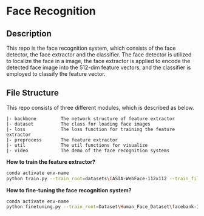 # Face Recognition

## Description

This repo is the face recognition system, which consists of the face detector, the face extractor and the classifier. The face detector is utilized to localize the face in a image, the face extractor is applied to encode the detected face image into the 512-dim feature vectors, and the classifier is employed to classify the feature vector.

## File Structure

This repo consists of three different modules, which is described as below.

```
|- backbone         The network structure of feature extractor
|- dataset          The class for loading face images
|- loss             The loss function for training the feature extractor
|- preprocess       The feature extractor
|- util             The util functions for visualize
|- video            The demo of the face recognition systems        
```

**How to train the feature extractor?**

```Bash
conda activate env-name
python train.py --train_root=datasets\CASIA-WebFace-112x112 --train_file_list=datasets\CASIA-WebFace-112x112.list --lfw_test_root= datasets\lfw-112x112 --lfw_file_list=datasets\pairs.txt
```

**How to fine-tuning the face recognition system?**
```Bash
conda activate env-name
python finetuning.py --train_root=Dataset\Human_Face_Dataset\facebank-112x112 --train_file_list=Dataset\Human_Face_Dataset\facebank-112x112.list
```
